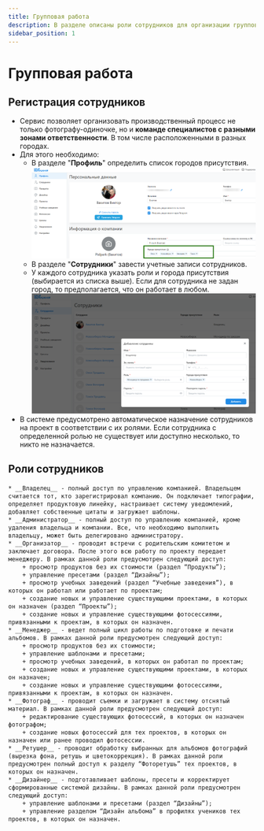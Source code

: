 ```yaml
---
title: Групповая работа
description: В разделе описаны роли сотрудников для организации групповой работы
sidebar_position: 1
---
```


# Групповая работа
## Регистрация сотрудников
* Сервис позволяет организовать производственный процесс не только фотографу-одиночке, но и __команде специалистов с разными зонами ответственности__. В том числе расположенными в разных городах.
* Для этого необходимо:
    + В разделе "__Профиль__" определить список городов присутствия.
    ![](../_media/general/cities.png)
    + В разделе "__Сотрудники__" завести учетные записи сотрудников.
    + У каждого сотрудника указать роли и города присутствия (выбирается из списка выше). Если для сотрудника не задан город, то предполагается, что он работает в любом.
    ![](../_media/general/add-user.png)
* В системе предусмотрено автоматическое назначение сотрудников на проект в соответствии с их ролями. Если сотрудника с определенной ролью не существует или доступно несколько, то никто не назначается.
## Роли сотрудников
    * __Владелец__ - полный доступ по управлению компанией. Владельцем считается тот, кто зарегистрировал компанию. Он подключает типографии, определяет продуктовую линейку, настраивает систему уведомлений, добавляет собственные цитаты и загружает шаблоны.
    * __Администратор__ - полный доступ по управлению компанией, кроме удаления владельца и компании. Все, что необходимо выполнить владельцу, может быть делегировано администратору.
    * __Организатор__ - проводит встречи с родительским комитетом и заключает договора. После этого всю работу по проекту передает менеджеру. В рамках данной роли предусмотрен следующий доступ:
        + просмотр продуктов без их стоимости (раздел “Продукты”);
        + управление пресетами (раздел “Дизайны”);
        + просмотр учебных заведений (раздел “Учебные заведения”), в которых он работал или работает по проектам;
        + создание новых и управление существующими проектами, в которых он назначен (раздел “Проекты”);
        + создание новых и управление существующими фотосессиями, привязанными к проектам, в которых он назначен.
    * __Менеджер__ - ведет полный цикл работы по подготовке и печати альбомов. В рамках данной роли предусмотрен следующий доступ:
        + просмотр продуктов без их стоимости;
        + управление шаблонами и пресетами;
        + просмотр учебных заведений, в которых он работал по проектам;
        + создание новых и управление существующими проектами, в которых он назначен;
        + создание новых и управление существующими фотосессиями, привязанными к проектам, в которых он назначен.
    * __Фотограф__ - проводит съемки и загружает в систему отснятый материал. В рамках данной роли предусмотрен следующий доступ:
        + редактирование существующих фотосессий, в которых он назначен фотографом;
        + создание новых фотосессий для тех проектов, в которых он назначен или ранее проводил фотосессии.
    * __Ретушер__ - проводит обработку выбранных для альбомов фотографий (вырезка фона, ретушь и цветокоррекция). В рамках данной роли предусмотрен полный доступ к разделу “Фоторетушь” тех проектов, в которых он назначен.
    * __Дизайнер__ - подготавливает шаблоны, пресеты и корректирует сформированные системой дизайны. В рамках данной роли предусмотрен следующий доступ:
        + управление шаблонами и пресетами (раздел “Дизайны”);
        + управление разделом “Дизайн альбома” в профилях учеников тех проектов, в которых он назначен.
